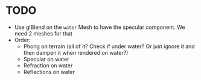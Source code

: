 # TODO

- Use glBlend on the `water` Mesh to have the specular component. We need 2 meshes for that
- Order:
    - Phong on terrain (all of it? Check if under water? Or just ignore it and then dampen it when rendered on water?)
    - Specular on water
    - Refraction on water
    - Reflections on water
